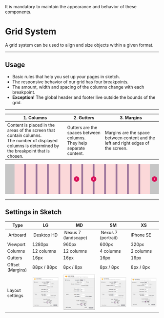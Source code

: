 <AlertWarning alertHeadline="Not modifiable">
It is mandatory to maintain the appearance and behavior of these components.
</AlertWarning>

# Grid System

A grid system can be used to align and size objects within a given format.

---

## Usage

- Basic rules that help you set up your pages in sketch.
- The responsive behavior of our grid has four breakpoints.
- The amount, width and spacing of the columns change with each breakpoint.
- **Exception!** The global header and footer live outside the bounds of the grid.

---

|  1. Columns | 2. Gutters | 3. Margins |
|--|--|--|
| Content is placed in the areas of the screen that contain columns.<br> The number of displayed columns is determined by the breakpoint that is chosen. | Gutters are the spaces between columns.<br> They help separate content. | Margins are the space between content and the left and right edges of the screen. |

![Grid Setup](assets/grid-system-setup@1x.png)

---

## Settings in Sketch

| Type | LG | MD | SM  | XS |
|--|--|--|--|--|
| Artboard | Desktop HD | Nexus 7 (landscape) | Nexus 7 (portrait) | iPhone SE |
| Viewport | 1280px | 960px | 600px | 320px |
| Columns | 12 columns | 12 columns | 4 columns | 2 columns |
| Gutters | 16px | 16px | 16px | 16px |
| Offset (Margins) | 88px / 88px | 8px / 8px | 8px / 8px | 8px / 8px |
| Layout settings | ![LG Layout](assets/sketch_layout_LG@1x.png) | ![MD Layout](assets/sketch_layout_MD@1x.png) | ![SM Layout](assets/sketch_layout_SM@1x.png) | ![XS Layout](assets/sketch_layout_XS@1x.png) |

